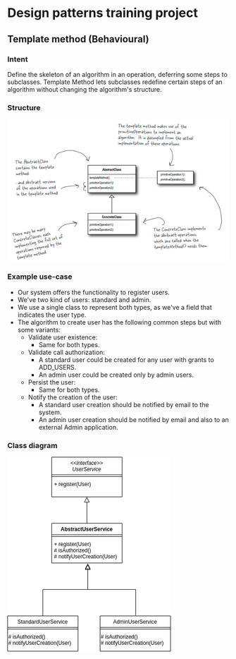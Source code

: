 # Design patterns training project

## Template method (Behavioural)

### Intent
Define the skeleton of an algorithm in an operation, deferring some steps to
subclasses. Template Method lets subclasses redefine certain steps of an algorithm
without changing the algorithm's structure.

### Structure
![img.png](doc/img.png)

### Example use-case
* Our system offers the functionality to register users.
* We've two kind of users: standard and admin.
* We use a single class to represent both types, as we've a field that indicates the user type.
* The algorithm to create user has the following common steps but with some variants:
    * Validate user existence:
        * Same for both types.
    * Validate call authorization:
        * A standard user could be created for any user with grants to ADD_USERS.
        * An admin user could be created only by admin users.
    * Persist the user:
        * Same for both types.
    * Notify the creation of the user:
        * A standard user creation should be notified by email to the system.
        * An admin user creation should be notified by email and also to an external Admin application.

### Class diagram
![template-use-case.png](doc/template-use-case.png)